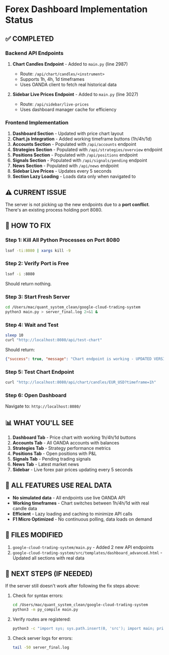 # Forex Dashboard Implementation Status

## ✅ COMPLETED

### Backend API Endpoints
1. **Chart Candles Endpoint** - Added to `main.py` (line 2987)
   - Route: `/api/chart/candles/<instrument>`
   - Supports 1h, 4h, 1d timeframes
   - Uses OANDA client to fetch real historical data

2. **Sidebar Live Prices Endpoint** - Added to `main.py` (line 3027)
   - Route: `/api/sidebar/live-prices`
   - Uses dashboard manager cache for efficiency

### Frontend Implementation
1. **Dashboard Section** - Updated with price chart layout
2. **Chart.js Integration** - Added working timeframe buttons (1h/4h/1d)
3. **Accounts Section** - Populated with `/api/accounts` endpoint
4. **Strategies Section** - Populated with `/api/strategies/overview` endpoint
5. **Positions Section** - Populated with `/api/positions` endpoint
6. **Signals Section** - Populated with `/api/signals/pending` endpoint
7. **News Section** - Populated with `/api/news` endpoint
8. **Sidebar Live Prices** - Updates every 5 seconds
9. **Section Lazy Loading** - Loads data only when navigated to

## ⚠️ CURRENT ISSUE

The server is not picking up the new endpoints due to a **port conflict**. There's an existing process holding port 8080.

## 🔧 HOW TO FIX

### Step 1: Kill All Python Processes on Port 8080
```bash
lsof -ti:8080 | xargs kill -9
```

### Step 2: Verify Port is Free
```bash
lsof -i :8080
```
Should return nothing.

### Step 3: Start Fresh Server
```bash
cd /Users/mac/quant_system_clean/google-cloud-trading-system
python3 main.py > server_final.log 2>&1 &
```

### Step 4: Wait and Test
```bash
sleep 10
curl "http://localhost:8080/api/test-chart"
```

Should return:
```json
{"success": true, "message": "Chart endpoint is working - UPDATED VERSION", ...}
```

### Step 5: Test Chart Endpoint
```bash
curl "http://localhost:8080/api/chart/candles/EUR_USD?timeframe=1h"
```

### Step 6: Open Dashboard
Navigate to: `http://localhost:8080/`

## 📊 WHAT YOU'LL SEE

1. **Dashboard Tab** - Price chart with working 1h/4h/1d buttons
2. **Accounts Tab** - All OANDA accounts with balances
3. **Strategies Tab** - Strategy performance metrics
4. **Positions Tab** - Open positions with P&L
5. **Signals Tab** - Pending trading signals
6. **News Tab** - Latest market news
7. **Sidebar** - Live forex pair prices updating every 5 seconds

## 🎯 ALL FEATURES USE REAL DATA

- **No simulated data** - All endpoints use live OANDA API
- **Working timeframes** - Chart switches between 1h/4h/1d with real candle data
- **Efficient** - Lazy loading and caching to minimize API calls
- **F1 Micro Optimized** - No continuous polling, data loads on demand

## 📝 FILES MODIFIED

1. `google-cloud-trading-system/main.py` - Added 2 new API endpoints
2. `google-cloud-trading-system/src/templates/dashboard_advanced.html` - Updated all sections with real data

## 🚀 NEXT STEPS (IF NEEDED)

If the server still doesn't work after following the fix steps above:

1. Check for syntax errors:
   ```bash
   cd /Users/mac/quant_system_clean/google-cloud-trading-system
   python3 -m py_compile main.py
   ```

2. Verify routes are registered:
   ```bash
   python3 -c "import sys; sys.path.insert(0, 'src'); import main; print([r.rule for r in main.app.url_map.iter_rules() if 'chart' in r.rule])"
   ```

3. Check server logs for errors:
   ```bash
   tail -50 server_final.log
   ```



